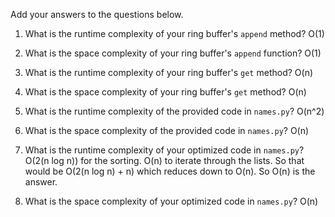 Add your answers to the questions below.

1. What is the runtime complexity of your ring buffer's `append` method?
    O(1)
2. What is the space complexity of your ring buffer's `append` function?
    O(1)
3. What is the runtime complexity of your ring buffer's `get` method?
    O(n)
4. What is the space complexity of your ring buffer's `get` method?
    O(n)
    
5. What is the runtime complexity of the provided code in `names.py`?
    O(n^2)
6. What is the space complexity of the provided code in `names.py`?
    O(n)
7. What is the runtime complexity of your optimized code in `names.py`?
    O(2(n log n)) for the sorting.
    O(n) to iterate through the lists.
    So that would be O(2(n log n) + n) which reduces down to O(n).
    So O(n) is the answer.
8. What is the space complexity of your optimized code in `names.py`?
    O(n)